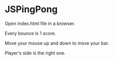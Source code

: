 # JSPingPong

Open index.html file in a browser.

Every bounce is 1 score.

Move your mouse up and down to move your bar. 

Player's side is the right one.
